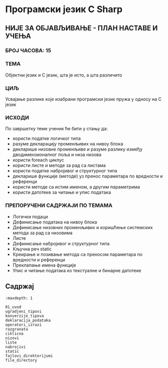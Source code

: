# Програмски језик C Sharp

## НИЈЕ ЗА ОБЈАВЉИВАЊЕ - ПЛАН НАСТАВЕ И УЧЕЊА

### БРОЈ ЧАСОВА: 15

### ТЕМА

Објектни језик и C језик, шта је исто, а шта различито

### ЦИЉ

Усвајање разлике које изабрани програмски језик пружа у односу на C језик

### ИСХОДИ

По завршетку теме ученик ће бити у стању да:

* користи податке логичког типа
* разуме декларацију променљивих на нивоу блока
* декларише низовне променљиве и разуме разлику између дводимензионалног поља и
низа низова
* користи foreach циклус
* користи листе и методе за рад са листама
* користи податке набројивог и структурног типа
* декларише функције (методе) уз пренос параметара по вредности и референци
* користи методе са истим именом, а другим параметрима
* користи датотеке за читање и упис података

### ПРЕПОРУЧЕНИ САДРЖАЈИ ПО ТЕМАМА

* Логички подаци
* Дефинисање података на нивоу блока
* Дефинисање низовних променљивих и коришћење системских метода за рад са
низовима
* Листе
* Дефинисање набројивог и структурног типа
* Кључна реч static
* Креирање и позивање метода са преносом параметара по вредности и референци
* Преклапање имена функције
* Упис и читање података из текстуалне и бинарне датотеке

## Садржај

```{toctree}
:maxdepth: 1

01_uvod
ugradjeni_tipovi
konverzije_tipova
deklaracija_podataka
operatori_izrazi
razgranata
ciklicna
nizovi
liste
nabrojivi
static
fajlovi_direktorijumi
file_directory
```
